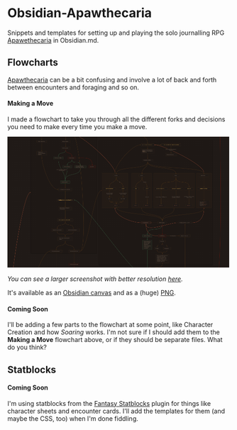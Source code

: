 # Obsidian-Apawthecaria
Snippets and templates for setting up and playing the solo journalling RPG [Apawethecaria](https://blackwellwriter.itch.io/apawthecaria-a-poultice-pounder-adventure) in Obsidian.md.

## Flowcharts
[Apawthecaria](https://blackwellwriter.itch.io/apawthecaria-a-poultice-pounder-adventure) can be a bit confusing and involve a lot of back and forth between encounters and foraging and so on. 

#### Making a Move
I made a flowchart to take you through all the different forks and decisions you need to make every time you make a move.

![Screenshot of Move Process](/APAW-Process_Screenshot-Small.png)

_You can see a larger screenshot with better resolution [here](/APAW-Process_Screenshot.png)._

It's available as an [Obsidian canvas](/APAW-Process.canvas) and as a (huge) [PNG](/APAW-Process.png).

#### Coming Soon
I'll be adding a few parts to the flowchart at some point, like Character Creation and how _Soaring_ works. I'm not sure if I should add them to the **Making a Move** flowchart above, or if they should be separate files. What do you think?

## Statblocks

#### Coming Soon
I'm using statblocks from the [Fantasy Statblocks](https://github.com/javalent/fantasy-statblocks) plugin for things like character sheets and encounter cards. I'll add the templates for them (and maybe the CSS, too) when I'm done fiddling. 
